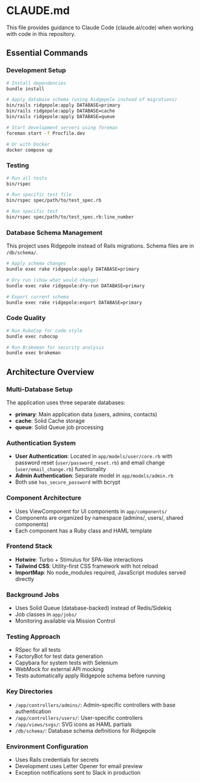 # CLAUDE.md

This file provides guidance to Claude Code (claude.ai/code) when working with code in this repository.

## Essential Commands

### Development Setup
```bash
# Install dependencies
bundle install

# Apply database schema (using Ridgepole instead of migrations)
bin/rails ridgepole:apply DATABASE=primary
bin/rails ridgepole:apply DATABASE=cache
bin/rails ridgepole:apply DATABASE=queue

# Start development servers using foreman
foreman start -f Procfile.dev

# Or with Docker
docker compose up
```

### Testing
```bash
# Run all tests
bin/rspec

# Run specific test file
bin/rspec spec/path/to/test_spec.rb

# Run specific test
bin/rspec spec/path/to/test_spec.rb:line_number
```

### Database Schema Management
This project uses Ridgepole instead of Rails migrations. Schema files are in `/db/schema/`.

```bash
# Apply schema changes
bundle exec rake ridgepole:apply DATABASE=primary

# Dry run (show what would change)
bundle exec rake ridgepole:dry-run DATABASE=primary

# Export current schema
bundle exec rake ridgepole:export DATABASE=primary
```

### Code Quality
```bash
# Run RuboCop for code style
bundle exec rubocop

# Run Brakeman for security analysis
bundle exec brakeman
```

## Architecture Overview

### Multi-Database Setup
The application uses three separate databases:
- **primary**: Main application data (users, admins, contacts)
- **cache**: Solid Cache storage
- **queue**: Solid Queue job processing

### Authentication System
- **User Authentication**: Located in `app/models/user/core.rb` with password reset (`user/password_reset.rb`) and email change (`user/email_change.rb`) functionality
- **Admin Authentication**: Separate model in `app/models/admin.rb`
- Both use `has_secure_password` with bcrypt

### Component Architecture
- Uses ViewComponent for UI components in `app/components/`
- Components are organized by namespace (admins/, users/, shared components)
- Each component has a Ruby class and HAML template

### Frontend Stack
- **Hotwire**: Turbo + Stimulus for SPA-like interactions
- **Tailwind CSS**: Utility-first CSS framework with hot reload
- **ImportMap**: No node_modules required, JavaScript modules served directly

### Background Jobs
- Uses Solid Queue (database-backed) instead of Redis/Sidekiq
- Job classes in `app/jobs/`
- Monitoring available via Mission Control

### Testing Approach
- RSpec for all tests
- FactoryBot for test data generation
- Capybara for system tests with Selenium
- WebMock for external API mocking
- Tests automatically apply Ridgepole schema before running

### Key Directories
- `/app/controllers/admins/`: Admin-specific controllers with base authentication
- `/app/controllers/users/`: User-specific controllers  
- `/app/views/svgs/`: SVG icons as HAML partials
- `/db/schema/`: Database schema definitions for Ridgepole

### Environment Configuration
- Uses Rails credentials for secrets
- Development uses Letter Opener for email preview
- Exception notifications sent to Slack in production